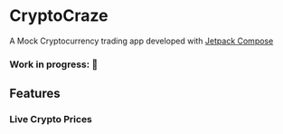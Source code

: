 # CryptoCraze
A Mock Cryptocurrency trading app developed with [Jetpack Compose](https://developer.android.com/jetpack/compose)

### Work in progress: 🚧

## Features
### Live Crypto Prices